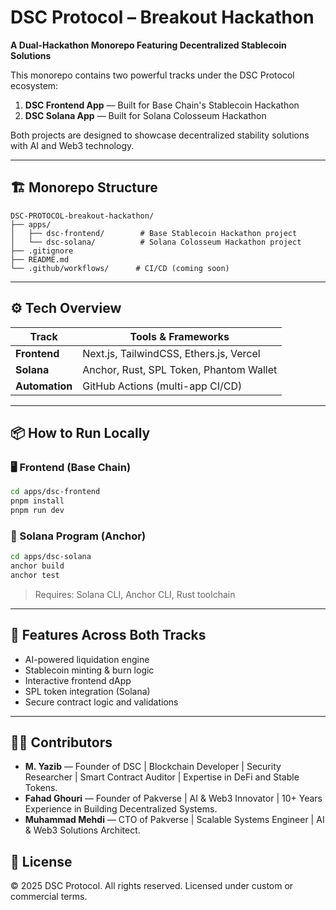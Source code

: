 # DSC Protocol – Breakout Hackathon

**A Dual-Hackathon Monorepo Featuring Decentralized Stablecoin Solutions**

This monorepo contains two powerful tracks under the DSC Protocol ecosystem:

1. **DSC Frontend App** — Built for Base Chain's Stablecoin Hackathon
2. **DSC Solana App** — Built for Solana Colosseum Hackathon

Both projects are designed to showcase decentralized stability solutions with AI and Web3 technology.

---

## 🏗️ Monorepo Structure

```
DSC-PROTOCOL-breakout-hackathon/
├── apps/
│   ├── dsc-frontend/        # Base Stablecoin Hackathon project
│   └── dsc-solana/          # Solana Colosseum Hackathon project
├── .gitignore
├── README.md
└── .github/workflows/      # CI/CD (coming soon)
```

---

## ⚙️ Tech Overview

| Track          | Tools & Frameworks                      |
| -------------- | --------------------------------------- |
| **Frontend**   | Next.js, TailwindCSS, Ethers.js, Vercel |
| **Solana**     | Anchor, Rust, SPL Token, Phantom Wallet |
| **Automation** | GitHub Actions (multi-app CI/CD)        |

---

## 📦 How to Run Locally

### 🖥️ Frontend (Base Chain)

```bash
cd apps/dsc-frontend
pnpm install
pnpm run dev
```

### 🔐 Solana Program (Anchor)

```bash
cd apps/dsc-solana
anchor build
anchor test
```

> Requires: Solana CLI, Anchor CLI, Rust toolchain

---

## 🚀 Features Across Both Tracks

* AI-powered liquidation engine
* Stablecoin minting & burn logic
* Interactive frontend dApp
* SPL token integration (Solana)
* Secure contract logic and validations

---

## 👨‍💻 Contributors

* **M. Yazib** — Founder of DSC | Blockchain Developer | Security Researcher | Smart Contract Auditor | Expertise in DeFi and Stable Tokens.
* **Fahad Ghouri** — Founder of Pakverse | AI & Web3 Innovator | 10+ Years Experience in Building Decentralized Systems.
* **Muhammad Mehdi** — CTO of Pakverse | Scalable Systems Engineer | AI & Web3 Solutions Architect.


## 📜 License

© 2025 DSC Protocol. All rights reserved. Licensed under custom or commercial terms.

<!-- 
---

> For inquiries, reach out via [Pakverse](https://www.linkedin.com/company/pakverse) -->
